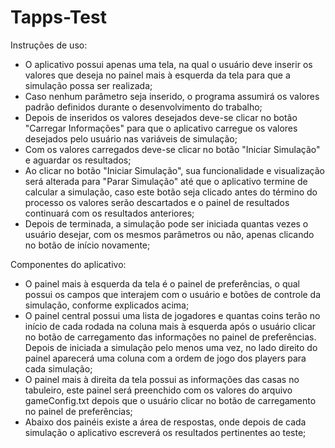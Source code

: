 # Tapps-Test

Instruções de uso:
 - O aplicativo possui apenas uma tela, na qual o usuário deve inserir os valores que deseja no painel mais à esquerda da tela para que a  simulação possa ser realizada;
 - Caso nenhum parâmetro seja inserido, o programa assumirá os valores padrão definidos durante o desenvolvimento do trabalho;
 - Depois de inseridos os valores desejados deve-se clicar no botão "Carregar Informações" para que o aplicativo carregue os valores desejados pelo usuário nas variáveis de simulação;
 - Com os valores carregados deve-se clicar no botão "Iniciar Simulação" e aguardar os resultados;
 - Ao clicar no botão "Iniciar Simulação", sua funcionalidade e visualização será alterada para "Parar Simulação" até que o aplicativo termine de calcular a simulação, caso este botão seja clicado antes do término do processo os valores serão descartados e o painel de resultados continuará com os resultados anteriores;
 - Depois de terminada, a simulação pode ser iniciada quantas vezes o usuário desejar, com os mesmos parâmetros ou não, apenas clicando no botão de início novamente;

Componentes do aplicativo:
 - O painel mais à esquerda da tela é o painel de preferências, o qual possui os campos que interajem com o usuário e botões de controle da simulação, conforme explicados acima;
 - O painel central possui uma lista de jogadores e quantas coins terão no início de cada rodada na coluna mais à esquerda após o usuário clicar no botão de carregamento das informações no painel de preferências. Depois de iniciada a simulação pelo menos uma vez, no lado direito do painel aparecerá uma coluna com a ordem de jogo dos players para cada simulação;
 - O painel mais à direita da tela possui as informações das casas no tabuleiro, este painel será preenchido com os valores do arquivo gameConfig.txt depois que o usuário clicar no botão de carregamento no painel de preferências;
 - Abaixo dos painéis existe a área de respostas, onde depois de cada simulação o aplicativo escreverá os resultados pertinentes ao teste;
